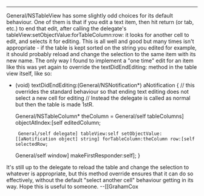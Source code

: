 
----

General/NSTableView has some slightly odd choices for its default behaviour. One of them is that if you edit a text item, then hit return (or tab, etc.) to end that edit, after calling the delegate's     tableView:setObjectValue:forTableColumn:row: it looks for another cell to edit, and selects it for editing. This is all well and good but many times isn't appropriate - if the table is kept sorted on the string you edited for example, it should probably reload and change the selection to the same item with its new name. The only way I found to implement a "one time" edit for an item like this was yet again to override the     textDidEndEditing: method in the table view itself, like so:

    

- (void)		textDidEndEditing:(General/NSNotification*) aNotification
{
	// this overrides the standard behaviour so that ending text editing does not select a new cell for editing
	// Instead the delegate is called as normal but then the table is made 1stR.
	
	General/NSTableColumn* theColumn = General/self tableColumns] objectAtIndex:[self editedColumn;
	
       General/self delegate] tableView:self setObjectValue:[[aNotification object] string] forTableColumn:theColumn row:[self selectedRow;
	General/self window] makeFirstResponder:self];
}




It's still up to the delegate to reload the table and change the selection to whatever is appropriate, but this method override ensures that it can do so effectively, without the default "select another cell" behaviour getting in its way. Hope this is useful to someone. --[[GrahamCox